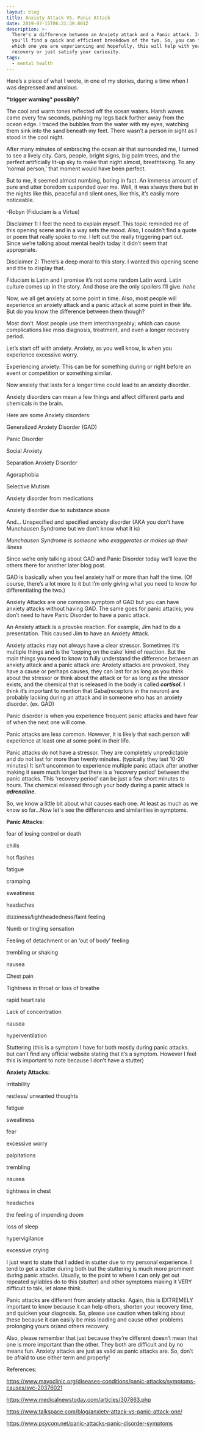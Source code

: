 ```yaml
---
layout: blog
title: Anxiety Attack VS. Panic Attack
date: 2019-07-15T06:21:39.801Z
description: >-
  There's a difference between an Anxiety attack and a Panic attack. Inside
  you'll find a quick and efficient breakdown of the two. So, you can find out
  which one you are experiencing and hopefully, this will help with your
  recovery or just satisfy your curiosity.
tags:
  - mental health
---
```

Here’s a piece of what I wrote, in one of my stories, during a time when I was depressed and anxious. 

**\*trigger warning\* possibly?**



The cool and warm tones reflected off the ocean waters. Harsh waves came every few seconds, pushing my legs back further away from the ocean edge. I traced the bubbles from the water with my eyes, watching them sink into the sand beneath my feet. There wasn’t a person in sight as I stood in the cool night. 

After many minutes of embracing the ocean air that surrounded me, I turned to see a lively city. Cars, people, bright signs, big palm trees, and the perfect artificially lit-up sky to make that night almost, breathtaking. To any ‘normal person,’ that moment would have been perfect. 

But to me, it seemed almost numbing, boring in fact. An immense amount of pure and utter boredom suspended over me. Well, it was always there but in the nights like this, peaceful and silent ones, like this, it’s easily more noticeable. 



\-Robyn (Fiduciam is a Virtue)



Disclaimer 1: I feel the need to explain myself. This topic reminded me of this opening scene and in a way sets the mood. Also, I couldn’t find a quote or poem that really spoke to me. I left out the really triggering part out. Since we’re talking about mental health today it didn’t seem that appropriate. 

Disclaimer 2: There’s a deep moral to this story. I wanted this opening scene and title to display that. 

Fiduciam is Latin and I promise it’s not some random Latin word. Latin culture comes up in the story. And those are the only spoilers I’ll give. _hehe_



Now, we all get anxiety at some point in time. Also, most people will experience an anxiety attack and a panic attack at some point in their life. But do you know the difference between them though?



Most don’t. Most people use them interchangeably; which can cause complications like miss diagnosis, treatment, and even a longer recovery period.



Let’s start off with anxiety. Anxiety, as you well know, is when you experience excessive worry. 



Experiencing anxiety: This can be for something during or right before an event or competition or something similar. 



Now anxiety that lasts for a longer time could lead to an anxiety disorder.

Anxiety disorders can mean a few things and affect different parts and chemicals in the brain.

Here are some Anxiety disorders:

Generalized Anxiety Disorder (GAD)

Panic Disorder

Social Anxiety

Separation Anxiety Disorder

Agoraphobia

Selective Mutism

Anxiety disorder from medications

Anxiety disorder due to substance abuse

And… Unspecified and specified anxiety disorder (AKA you don’t have Munchausen Syndrome but we don’t know what it is)

_Munchausen Syndrome is someone who exaggerates or makes up their illness_



Since we’re only talking about GAD and Panic Disorder today we’ll leave the others there for another later blog post.



GAD is basically when you feel anxiety half or more than half the time. (Of course, there’s a lot more to it but I’m only giving what you need to know for differentiating the two.)

Anxiety Attacks are one common symptom of GAD but you can have anxiety attacks without having GAD. The same goes for panic attacks; you don’t need to have Panic Disorder to have a panic attack.



An Anxiety attack is a provoke reaction. For example, Jim had to do a presentation. This caused Jim to have an Anxiety Attack.



Anxiety attacks may not always have a clear stressor. Sometimes it’s multiple things and is the ‘topping on the cake’ kind of reaction. But the main things you need to know to fully understand the difference between an anxiety attack and a panic attack are: Anxiety attacks are provoked, they have a cause or perhaps causes, they can last for as long as you think about the stressor or think about the attack or for as long as the stressor exists, and the chemical that is released in the body is called _**cortisol.**_ I think it’s important to mention that Gaba(receptors in the neuron) are probably lacking during an attack and in someone who has an anxiety disorder. (ex. GAD)



Panic disorder is when you experience frequent panic attacks and have fear of when the next one will come.



Panic attacks are less common. However, it is likely that each person will experience at least one at some point in their life.



Panic attacks do not have a stressor. They are completely unpredictable and do not last for more than twenty minutes. (typically they last 10-20 minutes) It isn’t uncommon to experience multiple panic attack after another making it seem much longer but there is a ‘recovery period’ between the panic attacks. This ‘recovery period’ can be just a few short minutes to hours. The chemical released through your body during a panic attack is _**adrenaline.**_ 





So, we know a little bit about what causes each one. At least as much as we know so far...Now let's see the differences and similarities in symptoms.









**Panic Attacks:**



fear of losing control or death

chills 

hot flashes

fatigue

cramping

sweatiness

headaches

dizziness/lightheadedness/faint feeling

Numb or tingling sensation

Feeling of detachment or an ‘out of body’ feeling

trembling or shaking

nausea 

Chest pain

Tightness in throat or loss of breathe

rapid heart rate

Lack of concentration

nausea

hyperventilation

Stuttering (this is a symptom I have for both mostly during panic attacks. but can’t find any official website stating that it’s a symptom. However I feel this is important to note because I don’t have a stutter)





**Anxiety Attacks:**



irritability

restless/ unwanted thoughts

fatigue

sweatiness

fear

excessive worry

palpitations

trembling

nausea

tightness in chest

headaches

the feeling of impending doom

loss of sleep

hypervigilance

excessive crying







I just want to state that I added in stutter due to my personal experience. I tend to get a stutter during both but the stuttering is much more prominent during panic attacks. Usually, to the point to where I can only get out repeated syllables do to this (stutter) and other symptoms making it VERY difficult to talk, let alone think.



Panic attacks are different from anxiety attacks. Again, this is EXTREMELY important to know because it can help others, shorten your recovery time, and quicken your diagnosis. So, please use caution when talking about these because it can easily be miss leading and cause other problems prolonging yours or/and others recovery.





Also, please remember that just because they’re different doesn’t mean that one is more important than the other. They both are difficult and by no means fun. Anxiety attacks are just as valid as panic attacks are. So, don’t be afraid to use either term and properly!





References:



https://www.mayoclinic.org/diseases-conditions/panic-attacks/symptoms-causes/syc-20376021



https://www.medicalnewstoday.com/articles/307863.php



https://www.talkspace.com/blog/anxiety-attack-vs-panic-attack-one/



https://www.psycom.net/panic-attacks-panic-disorder-symptoms

